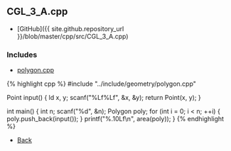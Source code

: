 ## CGL_3_A.cpp

- [GitHub]({{ site.github.repository_url }}/blob/master/cpp/src/CGL_3_A.cpp)

### Includes

- [polygon.cpp](../include/geometry/polygon)

{% highlight cpp %}
#include "../include/geometry/polygon.cpp"

Point input() {
  ld x, y;
  scanf("%Lf%Lf", &x, &y);
  return Point(x, y);
}

int main() {
  int n;
  scanf("%d", &n);
  Polygon poly;
  for (int i = 0; i < n; ++i) {
    poly.push_back(input());
  }
  printf("%.10Lf\n", area(poly));
}
{% endhighlight %}

- [Back](../..)
